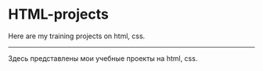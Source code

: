 # HTML-projects


Here are my training projects on html, css. 

----------------------------------------------

Здесь представлены мои учебные проекты на html, css.
